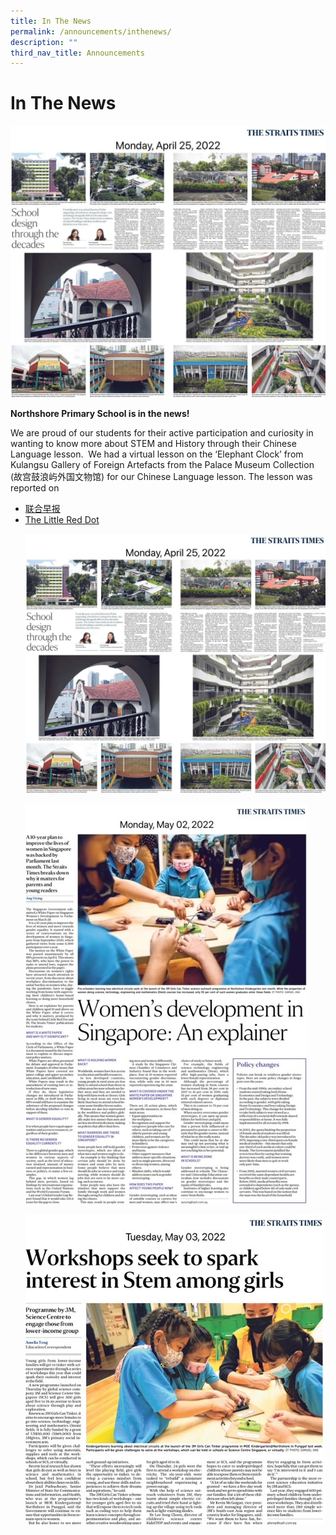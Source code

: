 ```yaml
---
title: In The News
permalink: /announcements/inthenews/
description: ""
third_nav_title: Announcements
---
```

# **In The News**
![](/images/25%20April%202022%20School%20Design.jpg)


<strong>Northshore Primary School is in the news!</strong>
<p>We are proud of our students for their active participation and curiosity in wanting to know more about STEM and History through their Chinese Language lesson.   
We had a virtual lesson on the ‘Elephant Clock’ from Kulangsu Gallery of Foreign Artefacts from the Palace Museum Collection (故宫鼓浪屿外国文物馆) for our Chinese Language lesson. The lesson was reported on</p>
<ul>
	<li><a href="https://www.zaobao.com.sg/news/singapore/story20210324-1133601">联合早报</a>
	</li>
		<li><a href="https://epaper.sph.com.sg/lrd/20210330/s/fa27b18c-0e7f-4a94-8d9d-a6d5aabe5c1b">The Little Red Dot</a></li>

![](/images/25%20April%202022%20School%20Design.jpg)

![](/images/2%20May%202022%20Women%20in%20STEM.jpg)

![](/images/3%20May%202022%203M%20STEM%20workshop.jpg)